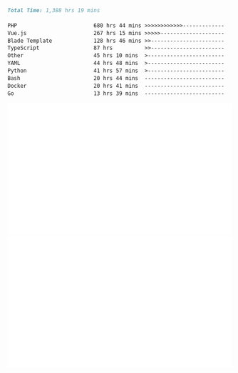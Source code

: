 <!--START_SECTION:waka-->

```markdown
Total Time: 1,388 hrs 19 mins

PHP                        680 hrs 44 mins >>>>>>>>>>>>-------------   47.49 %
Vue.js                     267 hrs 15 mins >>>>>--------------------   18.64 %
Blade Template             128 hrs 46 mins >>-----------------------   08.98 %
TypeScript                 87 hrs          >>-----------------------   06.07 %
Other                      45 hrs 10 mins  >------------------------   03.15 %
YAML                       44 hrs 48 mins  >------------------------   03.13 %
Python                     41 hrs 57 mins  >------------------------   02.93 %
Bash                       20 hrs 44 mins  -------------------------   01.45 %
Docker                     20 hrs 41 mins  -------------------------   01.44 %
Go                         13 hrs 39 mins  -------------------------   00.95 %
```

<!--END_SECTION:waka-->
<p align="center">
    <img src="https://raw.githubusercontent.com/rjp2525/rjp2525/output/generated/overview.svg">
    <img src="https://raw.githubusercontent.com/rjp2525/rjp2525/output/generated/languages.svg">
</p>
